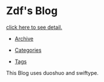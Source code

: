 # Zdf's Blog

[click here to see detail.](http://zdf615328619.github.io/)

* [Archive](http://zdf615328619.github.io/archive/)

* [Categories](http://zdf615328619.github.io/categories/)

* [Tags](http://zdf615328619.github.io/tags/)

This Blog uses duoshuo and swiftype.